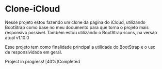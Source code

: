 # Clone-iCloud

Nesse projeto estou fazendo um clone da página do iCloud, utilizando BootStrap como base no meu documento para que torna o projeto mais responsivo possível.
Também estou utilizando o BootStrap-icons, na versão atual v1.10.0

Esse projeto tem como finalidade principal a utilidade do BootStrap e o uso de responsividade em geral.

Project in progress!
[40%]Completed
